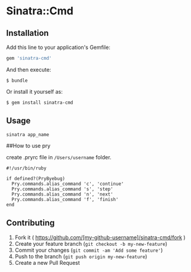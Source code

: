# Sinatra::Cmd

## Installation

Add this line to your application's Gemfile:

```ruby
gem 'sinatra-cmd'
```

And then execute:

    $ bundle

Or install it yourself as:

    $ gem install sinatra-cmd

## Usage

    sinatra app_name

##How to use pry

create .pryrc file in `/Users/username` folder.

```shell
#!/usr/bin/ruby

if defined?(PryByebug)
  Pry.commands.alias_command 'c', 'continue'
  Pry.commands.alias_command 's', 'step'
  Pry.commands.alias_command 'n', 'next'
  Pry.commands.alias_command 'f', 'finish'
end
```

## Contributing

1. Fork it ( https://github.com/[my-github-username]/sinatra-cmd/fork )
2. Create your feature branch (`git checkout -b my-new-feature`)
3. Commit your changes (`git commit -am 'Add some feature'`)
4. Push to the branch (`git push origin my-new-feature`)
5. Create a new Pull Request
